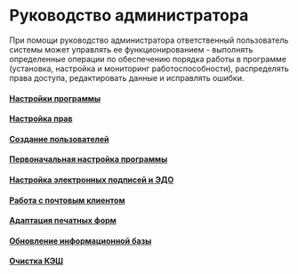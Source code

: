 # Руководство администратора

При помощи руководство администратора ответственный пользователь системы может управлять ее функционированием - выполнять определенные операции по обеспечению порядка работы в программе (установка, настройка и мониторинг работоспособности), распределять права доступа, редактировать данные и исправлять ошибки.

#### [Настройки программы](https://vodavoz.github.io/Manual/1-руководство-администратора/настройки-программы/)

#### [Настройка прав](https://vodavoz.github.io/Manual/1-руководство-администратора/1-настройка-прав/)

#### [Создание пользователей](https://vodavoz.github.io/Manual/1-руководство-администратора/2-создание-пользователей/)

#### [Первоначальная настройка программы](https://vodavoz.github.io/Manual/1-руководство-администратора/3-первоначальная-настройка-программы/)

#### [Настройка электронных подписей и ЭДО](https://vodavoz.github.io/Manual/1-руководство-администратора/5-настройка-электронных-подписей-и-ЭДО/)

#### [Работа с почтовым клиентом](https://vodavoz.github.io/Manual/1-руководство-администратора/6-работа-с-почтовым-клиентом/)

#### [Адаптация печатных форм](/1-руководство-администратора/7-адаптация-печатных-форм/)

#### [Обновление информационной базы](/1-руководство-администратора/8-обновление-информационной-базы/)

#### [Очистка КЭШ](/1-руководство-администратора/9-очистка-кэш/)
